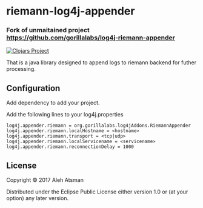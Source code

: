 # riemann-log4j-appender
### Fork of unmaitained project https://github.com/gorillalabs/log4j-riemann-appender

[![Clojars Project](https://img.shields.io/clojars/v/riemann-log4j-appender.svg)](https://clojars.org/riemann-log4j-appender)

That is a java library designed to append logs to riemann backend for futher processing.

## Configuration
Add dependency to add your project.

Add the following lines to your log4j.properties
```properties
log4j.appender.riemann = org.gorillalabs.log4jAddons.RiemannAppender
log4j.appender.riemann.localHostname = <hostname>
log4j.appender.riemann.transport = <tcp|udp>
log4j.appender.riemann.localServicename = <servicename>
log4j.appender.riemann.reconnectionDelay = 1000
```

## License

Copyright © 2017 Aleh Atsman

Distributed under the Eclipse Public License either version 1.0 or (at
your option) any later version.
